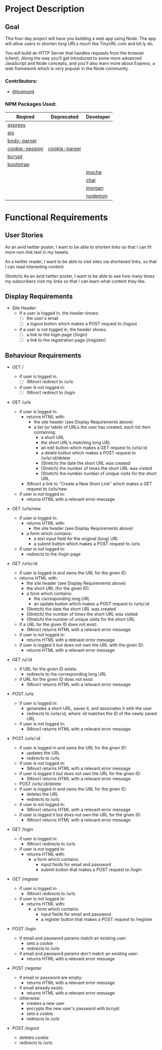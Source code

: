 # Project Description

## Goal
This four-day project will have you building a web app using Node. The app will allow users to shorten long URLs much like TinyURL.com and bit.ly do.

You will build an HTTP Server that handles requests from the browser (client). Along the way you'll get introduced to some more advanced JavaScript and Node concepts, and you'll also learn more about Express, a web framework which is very popular in the Node community.

### Contributors:
- [@togmund](https://github.com/togmund)

### NPM Packages Used:
|Reqired|Deprecated|Developer|
|-|-|-|
|[express](https://github.com/expressjs/express)| | |
|[ejs](https://github.com/mde/ejs)| | |
|[body-parser](https://github.com/expressjs/body-parser)| | |
|[cookie-session](https://github.com/expressjs/cookie-session)|[cookie-parser](https://github.com/expressjs/cookie-parser)| |
|[bcrypt](https://github.com/kelektiv/node.bcrypt.js)| | |
|[bootstrap](https://github.com/twbs/bootstrap)| | |
| | |[mocha](https://github.com/mochajs/mocha)|
| | |[chai](https://github.com/chaijs/chai)|
| | |[morgan](https://github.com/expressjs/morgan)|
| | |[nodemon](https://github.com/remy/nodemon)|

# Functional Requirements

## User Stories
As an avid twitter poster,
I want to be able to shorten links
so that I can fit more non-link text in my tweets.

As a twitter reader,
I want to be able to visit sites via shortened links,
so that I can read interesting content.

(Stretch) As an avid twitter poster,
I want to be able to see how many times my subscribers visit my links
so that I can learn what content they like.

## Display Requirements
- Site Header:
  - if a user is logged in, the header shows:
    - [ ] the user's email
    - [ ] a logout button which makes a POST request to /logout
  - if a user is not logged in, the header shows:
    - [ ] a link to the login page (/login)
    - [ ] a link to the registration page (/register) 

## Behaviour Requirements

- GET /
  - if user is logged in:
      - [ ] (Minor) redirect to /urls
  - if user is not logged in:
      - [ ] (Minor) redirect to /login

- GET /urls

  - if user is logged in:
    - returns HTML with:
      - the site header (see Display Requirements above)
      - a list (or table) of URLs the user has created, each list item containing:
        - a short URL
        - the short URL's matching long URL
        - an edit button which makes a GET request to /urls/:id
        - a delete button which makes a POST request to /urls/:id/delete
        - (Stretch) the date the short URL was created
        - (Stretch) the number of times the short URL was visited
        - (Stretch) the number number of unique visits for the short URL
    - (Minor) a link to "Create a New Short Link" which makes a GET request to /urls/new
  - if user is not logged in:
    - returns HTML with a relevant error message

- GET /urls/new

  - if user is logged in:
    - returns HTML with:
      - the site header (see Display Requirements above)
    - a form which contains:
      - a text input field for the original (long) URL
      - a submit button which makes a POST request to /urls
  - if user is not logged in:
    - redirects to the /login page

- GET /urls/:id

  - if user is logged in and owns the URL for the given ID:
  - returns HTML with:
    - the site header (see Display Requirements above)
    - the short URL (for the given ID)
    - a form which contains:
      - the corresponding long URL
      - an update button which makes a POST request to /urls/:id
    - (Stretch) the date the short URL was created
    - (Stretch) the number of times the short URL was visited
    - (Stretch) the number of unique visits for the short URL
  - if a URL for the given ID does not exist:
    - (Minor) returns HTML with a relevant error message
  - if user is not logged in:
    - returns HTML with a relevant error message
  - if user is logged it but does not own the URL with the given ID:
    - returns HTML with a relevant error message

- GET /u/:id

  - if URL for the given ID exists:
    - redirects to the corresponding long URL
  - if URL for the given ID does not exist:
    - (Minor) returns HTML with a relevant error message

- POST /urls

  - if user is logged in:
    - generates a short URL, saves it, and associates it with the user
    - redirects to /urls/:id, where :id matches the ID of the newly saved URL
  - if user is not logged in:
    - (Minor) returns HTML with a relevant error message

- POST /urls/:id

  - if user is logged in and owns the URL for the given ID:
    - updates the URL
    - redirects to /urls
  - if user is not logged in:
    - (Minor) returns HTML with a relevant error message
  - if user is logged it but does not own the URL for the given ID:
    - (Minor) returns HTML with a relevant error message
  - POST /urls/:id/delete
  - if user is logged in and owns the URL for the given ID:
    - deletes the URL
    - redirects to /urls
  - if user is not logged in:
    - (Minor) returns HTML with a relevant error message
  - if user is logged it but does not own the URL for the given ID:
    - (Minor) returns HTML with a relevant error message

- GET /login

  - if user is logged in:
    - (Minor) redirects to /urls
  - if user is not logged in:
    - returns HTML with:
      - a form which contains:
        - input fields for email and password
        - submit button that makes a POST request to /login

- GET /register

  - if user is logged in:
    - (Minor) redirects to /urls
  - if user is not logged in:
    - returns HTML with:
      - a form which contains:
        - input fields for email and password
        - a register button that makes a POST request to /register

- POST /login

  - if email and password params match an existing user:
    - sets a cookie
    - redirects to /urls
  - if email and password params don't match an existing user:
    - returns HTML with a relevant error message

- POST /register

  - if email or password are empty:
    - returns HTML with a relevant error message
  - if email already exists:
    - returns HTML with a relevant error message
  - otherwise:
    - creates a new user
    - encrypts the new user's password with bcrypt
    - sets a cookie
    - redirects to /urls

- POST /logout

  - deletes cookie
  - redirects to /urls